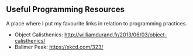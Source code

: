 ## Useful Programming Resources

A place where I put my favourite links in relation to programming practices.

+ Object Calisthenics: http://williamdurand.fr/2013/06/03/object-calisthenics/
+ Ballmer Peak: https://xkcd.com/323/
